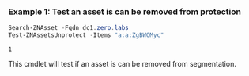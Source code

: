 ### Example 1: Test an asset is can be removed from protection
```powershell
Search-ZNAsset -Fqdn dc1.zero.labs
Test-ZNAssetsUnprotect -Items "a:a:ZgBWOMyc"
```

```output
1
```

This cmdlet will test if an asset is can be removed from segmentation.

